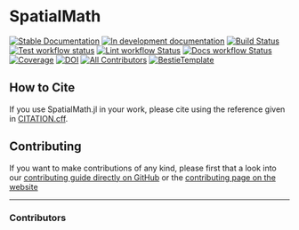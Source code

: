 # SpatialMath

[![Stable Documentation](https://img.shields.io/badge/docs-stable-blue.svg)](https://AbdulrhmnGhanem.github.io/SpatialMath.jl/stable)
[![In development documentation](https://img.shields.io/badge/docs-dev-blue.svg)](https://AbdulrhmnGhanem.github.io/SpatialMath.jl/dev)
[![Build Status](https://github.com/AbdulrhmnGhanem/SpatialMath.jl/workflows/Test/badge.svg)](https://github.com/AbdulrhmnGhanem/SpatialMath.jl/actions)
[![Test workflow status](https://github.com/AbdulrhmnGhanem/SpatialMath.jl/actions/workflows/Test.yml/badge.svg?branch=main)](https://github.com/AbdulrhmnGhanem/SpatialMath.jl/actions/workflows/Test.yml?query=branch%3Amain)
[![Lint workflow Status](https://github.com/AbdulrhmnGhanem/SpatialMath.jl/actions/workflows/Lint.yml/badge.svg?branch=main)](https://github.com/AbdulrhmnGhanem/SpatialMath.jl/actions/workflows/Lint.yml?query=branch%3Amain)
[![Docs workflow Status](https://github.com/AbdulrhmnGhanem/SpatialMath.jl/actions/workflows/Docs.yml/badge.svg?branch=main)](https://github.com/AbdulrhmnGhanem/SpatialMath.jl/actions/workflows/Docs.yml?query=branch%3Amain)
[![Coverage](https://codecov.io/gh/AbdulrhmnGhanem/SpatialMath.jl/branch/main/graph/badge.svg)](https://codecov.io/gh/AbdulrhmnGhanem/SpatialMath.jl)
[![DOI](https://zenodo.org/badge/DOI/FIXME)](https://doi.org/FIXME)
[![All Contributors](https://img.shields.io/github/all-contributors/AbdulrhmnGhanem/SpatialMath.jl?labelColor=5e1ec7&color=c0ffee&style=flat-square)](#contributors)
[![BestieTemplate](https://img.shields.io/endpoint?url=https://raw.githubusercontent.com/JuliaBesties/BestieTemplate.jl/main/docs/src/assets/badge.json)](https://github.com/JuliaBesties/BestieTemplate.jl)

## How to Cite

If you use SpatialMath.jl in your work, please cite using the reference given in [CITATION.cff](https://github.com/AbdulrhmnGhanem/SpatialMath.jl/blob/main/CITATION.cff).

## Contributing

If you want to make contributions of any kind, please first that a look into our [contributing guide directly on GitHub](docs/src/90-contributing.md) or the [contributing page on the website](https://AbdulrhmnGhanem.github.io/SpatialMath.jl/dev/90-contributing/)

---

### Contributors

<!-- ALL-CONTRIBUTORS-LIST:START - Do not remove or modify this section -->
<!-- prettier-ignore-start -->
<!-- markdownlint-disable -->

<!-- markdownlint-restore -->
<!-- prettier-ignore-end -->

<!-- ALL-CONTRIBUTORS-LIST:END -->
